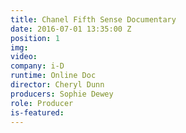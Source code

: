```yaml
---
title: Chanel Fifth Sense Documentary
date: 2016-07-01 13:35:00 Z
position: 1
img: 
video: 
company: i-D
runtime: Online Doc
director: Cheryl Dunn
producers: Sophie Dewey
role: Producer
is-featured: 
---
```


